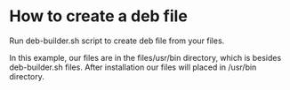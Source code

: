 # How to create a deb file
Run deb-builder.sh script to create deb file from your files.

In this example, our files are in the files/usr/bin directory, which is besides deb-builder.sh files. After installation our files will placed in /usr/bin directory.
